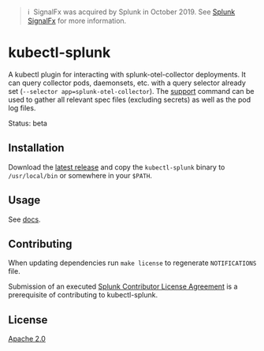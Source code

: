 >ℹ️&nbsp;&nbsp;SignalFx was acquired by Splunk in October 2019. See [Splunk SignalFx](https://www.splunk.com/en_us/investor-relations/acquisitions/signalfx.html) for more information.

# kubectl-splunk

A kubectl plugin for interacting with splunk-otel-collector deployments. It can query collector pods, daemonsets, etc.
with a query selector already set (`--selector app=splunk-otel-collector`).
The [support](./docs/kubectl-splunk_support.md) command can be used to gather all relevant spec files (excluding
secrets) as well as the pod log files.

Status: beta

## Installation

Download the [latest release](https://github.com/signalfx/kubectl-splunk/releases) and copy the `kubectl-splunk` binary
to `/usr/local/bin` or somewhere in your `$PATH`.

## Usage

See [docs](docs/kubectl-splunk.md).

## Contributing

When updating dependencies run `make license` to regenerate `NOTIFICATIONS` file.

Submission of an executed [Splunk Contributor License Agreement](https://www.splunk.com/en_us/form/contributions.html) is a prerequisite of contributing to kubectl-splunk. 

## License

[Apache 2.0](./LICENSE)
